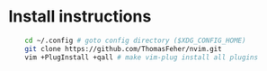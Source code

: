 # Install instructions

```bash
    cd ~/.config # goto config directory ($XDG_CONFIG_HOME)
    git clone https://github.com/ThomasFeher/nvim.git
    vim +PlugInstall +qall # make vim-plug install all plugins
```
